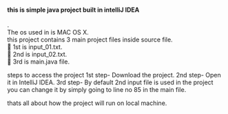 <h4>this is simple java project built in intelliJ IDEA</h4> .<br>
The os used in is MAC OS X.<br>
this project contains 3 main project files inside source file.<br>
🥇 1st is input_01.txt.<br>
🥈 2nd is input_02.txt.<br>
🥉 3rd is main.java file.<br>

steps to access the project
1st step-  Download the project.
2nd step-  Open it in IntelliJ IDEA.
3rd step-  By default 2nd input file is used in the project you can change it by simply going to line no 85 in the main file.

thats all about how the project will run on local machine.


